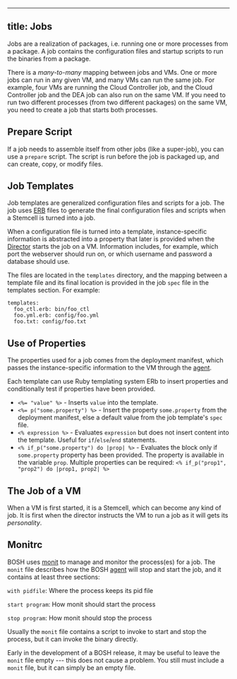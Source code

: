 ---

title: Jobs
-----------

Jobs are a realization of packages, i.e. running one or more processes from a package. A job contains the configuration files and startup scripts to run the binaries from a package.

There is a *many-to-many* mapping between jobs and VMs. One or more jobs can run in any given VM, and many VMs can run the same job. For example, four VMs are running the Cloud Controller job, and the Cloud Controller job and the DEA job can also run on the same VM. If you need to run two different processes (from two different packages) on the same VM, you need to create a job that starts both processes.

<a id="prepare-script"></a> Prepare Script
------------------------------------------

If a job needs to assemble itself from other jobs (like a super-job), you can use a `prepare` script. The script is run before the job is packaged up, and can create, copy, or modify files.

<a id="job-templates"></a> Job Templates
----------------------------------------

Job templates are generalized configuration files and scripts for a job. The job uses [ERB](http://ruby-doc.org/stdlib-1.9.3/libdoc/erb/rdoc/ERB.html) files to generate the final configuration files and scripts when a Stemcell is turned into a job.

When a configuration file is turned into a template, instance-specific information is abstracted into a property that later is provided when the [Director](/bosh/terminology.html#director) starts the job on a VM. Information includes, for example, which port the webserver should run on, or which username and password a database should use.

The files are located in the `templates` directory, and the mapping between a template file and its final location is provided in the job `spec` file in the templates section. For example:

```
templates:
  foo_ctl.erb: bin/foo_ctl
  foo.yml.erb: config/foo.yml
  foo.txt: config/foo.txt
```

<a id="use-of-properties"></a> Use of Properties
------------------------------------------------

The properties used for a job comes from the deployment manifest, which passes the instance-specific information to the VM through the [agent](/bosh/terminology.html#agent).

Each template can use Ruby templating system ERb to insert properties and conditionally test if properties have been provided.

- `<%= "value" %>` - Inserts `value` into the template.
- `<%= p("some.property") %>` - Insert the property `some.property` from the deployment manifest, else a default value from the job template's `spec` file.
- `<% expression %>` - Evaluates `expression` but does not insert content into the template. Useful for `if`/`else`/`end` statements.
- `<% if_p("some.property") do |prop| %>` - Evaluates the block only if `some.property` property has been provided. The property is available in the variable `prop`. Multiple properties can be required: `<% if_p("prop1", "prop2") do |prop1, prop2| %>`

<a id="the-job-of-a-vm"></a> The Job of a VM
--------------------------------------------

When a VM is first started, it is a Stemcell, which can become any kind of job. It is first when the director instructs the VM to run a job as it will gets its *personality*.

<a id="monit-rc"></a> Monitrc
-----------------------------

BOSH uses [monit](http://mmonit.com/monit/) to manage and monitor the process(es) for a job. The `monit` file describes how the BOSH [agent](/bosh/terminology.html#agent) will stop and start the job, and it contains at least three sections:

`with pidfile`: Where the process keeps its pid file

`start program`: How monit should start the process

`stop program`: How monit should stop the process

Usually the `monit` file contains a script to invoke to start and stop the process, but it can invoke the binary directly.

Early in the development of a BOSH release, it may be useful to leave the `monit` file empty --- this does not cause a problem. You still must include a `monit` file, but it can simply be an empty file.
